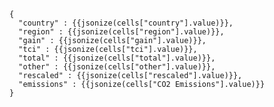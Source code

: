     {
      "country" : {{jsonize(cells["country"].value)}},
      "region" : {{jsonize(cells["region"].value)}},
      "gain" : {{jsonize(cells["gain"].value)}},
      "tci" : {{jsonize(cells["tci"].value)}},
      "total" : {{jsonize(cells["total"].value)}},
      "other" : {{jsonize(cells["other"].value)}},
      "rescaled" : {{jsonize(cells["rescaled"].value)}},
      "emissions" : {{jsonize(cells["CO2 Emissions"].value)}}
    }